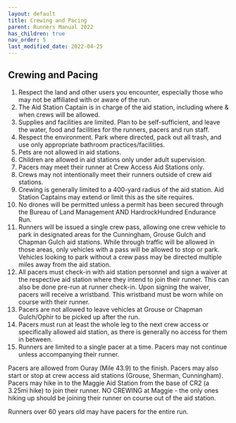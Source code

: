 ```yaml
---
layout: default
title: Crewing and Pacing
parent: Runners Manual 2022
has_children: true
nav_order: 5
last_modified_date: 2022-04-25
---
```

## Crewing and Pacing

1. Respect the land and other users you encounter, especially those who may not be affiliated with or aware of the run.
2. The Aid Station Captain is in charge of the aid station, including where & when crews will be allowed.
3. Supplies and facilities are limited.  Plan to be self-sufficient, and leave the water, food and facilities for the runners, pacers and run staff.
4. Respect the environment.  Park where directed, pack out all trash, and use only appropriate bathroom practices/facilities.
5. Pets are not allowed in aid stations.
6. Children are allowed in aid stations only under adult supervision.
7. Pacers may meet their runner at Crew Access Aid Stations only.
8. Crews may not intentionally meet their runners outside of crew aid stations.  
9. Crewing is generally limited to a 400-yard radius of the aid station.  Aid Station Captains may extend or limit this as the site requires.
10. No drones will be permitted unless a permit has been secured through the Bureau of Land Management AND HardrockHundred Endurance Run.
11. Runners will be issued a single crew pass, allowing one crew vehicle to park in designated areas for the Cunningham, Grouse Gulch and Chapman Gulch aid stations. While through traffic will be allowed in those areas, only vehicles with a pass will be allowed to stop or park.  Vehicles looking to park without a crew pass may be directed multiple miles away from the aid station.
12. All pacers must check-in with aid station personnel and sign a waiver at the respective aid station where they intend to join their runner. This can also be done pre-run at runner check-in. Upon signing the waiver, pacers will receive a wristband. This wristband must be worn while on course with their runner.
13. Pacers are not allowed to leave vehicles at Grouse or Chapman Gulch/Ophir to be picked up after the run.
14. Pacers must run at least the whole leg to the next crew access or specifically allowed aid station, as there is generally no access for them in between. 
15. Runners are limited to a single pacer at a time. Pacers may not continue unless accompanying their runner.
 
Pacers are allowed from Ouray (Mile 43.9) to the finish. Pacers may also start or stop at crew access aid stations (Grouse, Sherman, Cunningham).  Pacers may hike in to the Maggie Aid Station from the base of CR2 (a 3.25mi hike) to join their runner.  NO CREWING at Maggie - the only ones hiking up should be joining their runner on course out of the aid station.
 
Runners over 60 years old may have pacers for the entire run.
